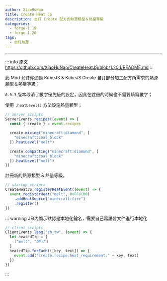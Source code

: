 ```yaml
---
author: XiaoHuNao
title: Create Heat JS
description: 自訂 Create 配方的熱源類型＆熱量等級
categories:
  - forge-1.19
  - forge-1.20
tags:
  - 自訂熱源
---
```


<BadgeCompat CurseForge="mc-mods/create-heat-js" Modrinth="mod/create-heat-js" Github="XiaoHuNao/CreateHeatJS" Mcmod="class/15160"/>

---

::: info 原文
https://github.com/XiaoHuNao/CreateHeatJS/blob/1.20.1/README.md
:::

此 Mod 允許你通過 KubeJS & KubeJS Create 自訂部分加工配方所需求的熱源類型＆熱量等級；

`0.0.3` 版本取消了數字優先級的設定，因此在註冊的時候也不需要填寫數字；

使用 `.heatLevel()` 方法設定熱量類型；

```js
// server_scripts
ServerEvents.recipes((event) => {
  const { create } = event.recipes
   
  create.mixing("minecraft:diamond", [
    "minecraft:coal_block"
  ]).heatLevel("melt")
   
  create.compacting("minecraft:diamond", [
    "minecraft:coal_block"
  ]).heatLevel("melt")
})
```

註冊新的熱源類型 & 熱量等級。

```js
// startup_scripts
CreateHeatJS.registerHeatEvent((event) => {
  event.registerHeat("melt", 0xFF8C00)
    .addHeatSource("minecraft:fire")
    .register()
})
```

::: warning JEI內顯示默認是本地化鍵名，需要自己寫語言文件進行本地化

```js
// client_scripts
ClientEvents.lang("zh_tw", (event) => {
  let heatedTip = [
    ["melt", "熔化"]
  ]
  heatedTip.forEach(([key, text]) => {
    event.add("create.recipe.heat_requirement." + key, text)
  })
})
```
:::